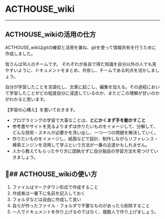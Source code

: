# ACTHOUSE_wiki
---

## ACTHOUSE_wikiの活用の仕方

ACTHOUSE_wikiはgitの練習と活用を兼ね、gitを使って情報共有を行うために作成しました。

皆さんは16人のチームです。
それぞれが各自で得た知識を自分以外の人でも見やすいように、ドキュメントをまとめ、共有し、チームである利点を活かしましょう。

自分が学習したことを言語化し、文章に起こし、編集を加える。その過程において学習したことがどの程度自分に浸透しているのか、またどこの理解が甘いのかがわかると思います。

【学習の心構え】を書いておきます。

* プログラミングの学習で大事なことは、**とにかくまず手を動かすこと**
* 参考書やサイトを見るよりまずは作りたいものをイメージして、分解して、どんな技術・スキルが必要かを洗い出し、一つ一つの問題を解決していく。
* 作りたいものをイメージし、紙面などで設計、制作しながらリファレンス・検索エンジンを活用して学ぶという方法が一番の近道かもしれません。
* 人から教えてもらったやり方に固執せずに自分独自の学習方法を見つけていきましょう。


## ACTHOUSE_wikiの使い方
---

1. ファイルはマークダウン形式で作成すること
2. 作成者は一番下に名前を記入しておく
3. フォルダなどは自由に作成して良い
4. 自らが作ったファイル・フォルダで不要なものがあったら削除すること
5. 一人でドキュメントを作り上げるのではなく、複数人で作り上げましょう。
